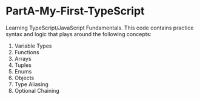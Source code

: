 # PartA-My-First-TypeScript
Learning TypeScript/JavaScript Fundamentals.
This code contains practice syntax and logic that plays around the following concepts:
1. Variable Types
2. Functions
3. Arrays
4. Tuples
5. Enums
6. Objects
7. Type Aliasing
8. Optional Chaining
